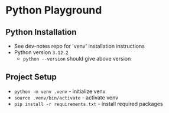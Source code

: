 # Python Playground

## Python Installation

* See dev-notes repo for 'venv' installation instructions
* Python version `3.12.2`
  * `python --version` should give above version

## Project Setup

* `python -m venv .venv` - initialize venv
* `source .venv/bin/activate` - activate venv
* `pip install -r requirements.txt` - install required packages

